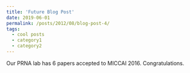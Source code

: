 ```yaml
---
title: 'Future Blog Post'
date: 2019-06-01
permalink: /posts/2012/08/blog-post-4/
tags:
  - cool posts
  - category1
  - category2
---
```


Our PRNA lab has 6 papers accepted to MICCAI 2016. Congratulations. 
